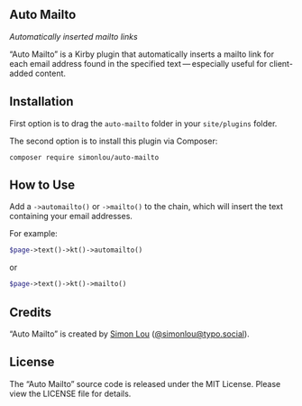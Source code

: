 ## Auto Mailto
*Automatically inserted mailto links*

“Auto Mailto” is a Kirby plugin that automatically inserts a mailto link for each email address found in the specified text — especially useful for client-added content.

## Installation

First option is to drag the `auto-mailto` folder in your `site/plugins` folder.

The second option is to install this plugin via Composer:

```terminal
composer require simonlou/auto-mailto
```

## How to Use

Add a `->automailto()` or `->mailto()` to the chain, which will insert the text containing your email addresses.

For example:

```php
$page->text()->kt()->automailto()
```

or

```php
$page->text()->kt()->mailto()
```

## Credits

“Auto Mailto” is created by [Simon Lou](https://simonlou.com) ([@simonlou@typo.social](https://typo.social/@simonlou)).

## License

The “Auto Mailto” source code is released under the MIT License. Please view the LICENSE file for details.
